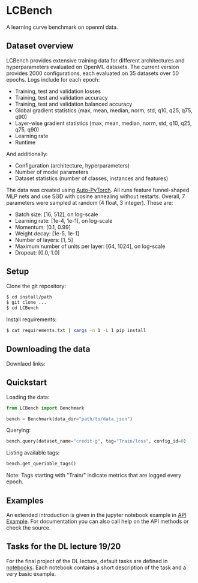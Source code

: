 # LCBench

A learning curve benchmark on openml data.

## Dataset overview

LCBench provides extensive training data for different architectures and hyperparameters evaluated on OpenML datasets. The current version provides 2000 configurations, each evaluated on 35 datasets over 50 epochs. Logs include for each epoch:

* Training, test and validation losses
* Training, test and validation accuracy
* Training, test and validation balanced accuracy
* Global gradient statistics (max, mean, median, norm, std, q10, q25, q75, q90)
* Layer-wise gradient statistics (max, mean, median, norm, std, q10, q25, q75, q90)
* Learning rate
* Runtime

And additionally:

* Configuration (architecture, hyperparameters)
* Number of model parameters
* Dataset statistics (number of classes, instances and features)

The data was created using [Auto-PyTorch](https://github.com/automl/Auto-PyTorch.git). All runs feature funnel-shaped MLP nets and use SGD with cosine annealing without restarts. Overall, 7 parameters were sampled at random (4 float, 3 integer). These are:

* Batch size: [16, 512], on log-scale
* Learning rate: [1e-4, 1e-1], on log-scale
* Momentum: [0.1, 0.99]
* Weight decay: [1e-5, 1e-1]
* Number of layers: [1, 5]
* Maximum number of units per layer: [64, 1024], on log-scale
* Dropout: [0.0, 1.0]


## Setup

Clone the git repository:

```sh
$ cd install/path
$ git clone ...
$ cd LCBench
```

Install requirements:

```sh
$ cat requirements.txt | xargs -n 1 -L 1 pip install
```

## Downloading the data
Downlaod links:


## Quickstart

Loading the data:

```py
from LCBench import Benchmark

bench = Benchmark(data_dir="path/to/data.json")
```

Querying:

```py
bench.query(dataset_name="credit-g", tag="Train/loss", config_id=0)
```

Listing available tags:

```py
bench.get_queriable_tags()
```

Note: Tags starting with "Train/" indicate metrics that are logged every epoch.


## Examples

An extended introduction is given in the jupyter notebook example in [API Example](https://github.com/automl/LCBench/blob/master/notebooks/API%20Example.ipynb). For documentation you can also call help on the API methods or check the source.

## Tasks for the DL lecture 19/20
For the final project of the DL lecture, default tasks are defined in [notebooks](https://github.com/automl/LCBench/tree/master/notebooks). Each notebook contains a short description of the task and a very basic example.

